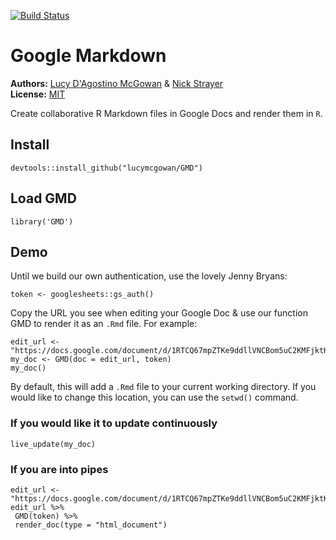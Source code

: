 [![Build Status](https://travis-ci.org/LFOD/GMD.svg?branch=master)](https://travis-ci.org/LFOD/GMD)



# Google Markdown
**Authors:** [Lucy D'Agostino McGowan](www.lucymcgowan.com) & [Nick Strayer](www.nickstrayer.me)  
**License:** [MIT](https://opensource.org/licenses/MIT)

Create collaborative R Markdown files in Google Docs and render them in `R`.

## Install

```
devtools::install_github("lucymcgowan/GMD")
```

## Load GMD
```
library('GMD')
```

## Demo

Until we build our own authentication, use the lovely Jenny Bryans:

```
token <- googlesheets::gs_auth()
```

Copy the URL you see when editing your Google Doc & use our function GMD to render it as an `.Rmd` file. For example:

```
edit_url <- "https://docs.google.com/document/d/1RTCQ67mpZTKe9ddllVNCBom5uC2KMFjktKHb1mjWKOM/edit"
my_doc <- GMD(doc = edit_url, token)
my_doc()
```

By default, this will add a `.Rmd` file to your current working directory. If you would like to change this location, you can use the `setwd()` command.

### If you would like it to update continuously

```
live_update(my_doc)
```

### If you are into pipes

```
edit_url <- "https://docs.google.com/document/d/1RTCQ67mpZTKe9ddllVNCBom5uC2KMFjktKHb1mjWKOM/edit"
edit_url %>%
 GMD(token) %>%
 render_doc(type = "html_document")
```
